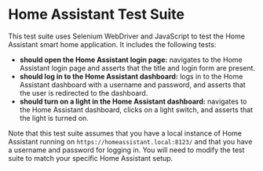 # Home Assistant Test Suite

This test suite uses Selenium WebDriver and JavaScript to test the Home Assistant smart home application. It includes the following tests:

- **should open the Home Assistant login page:** navigates to the Home Assistant login page and asserts that the title and login form are present.
- **should log in to the Home Assistant dashboard:** logs in to the Home Assistant dashboard with a username and password, and asserts that the user is redirected to the dashboard.
- **should turn on a light in the Home Assistant dashboard:** navigates to the Home Assistant dashboard, clicks on a light switch, and asserts that the light is turned on.

Note that this test suite assumes that you have a local instance of Home Assistant running on `https://homeassistant.local:8123/` and that you have a username and password for logging in. You will need to modify the test suite to match your specific Home Assistant setup.